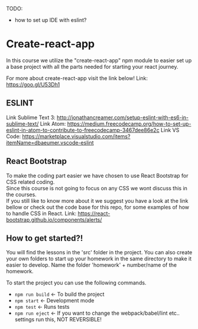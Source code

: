 TODO:

- how to set up IDE with eslint?

# Create-react-app
In this course we utilize the "create-react-app" npm module to easier set up a base project with all the parts needed for starting your react journey.

For more about create-react-app visit the link below!
Link: https://goo.gl/U53Dh1

## ESLINT
Link Sublime Text 3: http://jonathancreamer.com/setup-eslint-with-es6-in-sublime-text/
Link Atom: https://medium.freecodecamp.org/how-to-set-up-eslint-in-atom-to-contribute-to-freecodecamp-3467dee86e2c
Link VS Code: https://marketplace.visualstudio.com/items?itemName=dbaeumer.vscode-eslint

## React Bootstrap
To make the coding part easier we have chosen to use React Bootstrap for CSS related coding.  
Since this course is not going to focus on any CSS we wont discuss this in the courses.  
If you still like to know more about it we suggest you have a look at the link bellow or check out the code base for this repo, for some examples of how to handle CSS in React.
Link: https://react-bootstrap.github.io/components/alerts/  

## How to get started?!
You will find the lessons in the 'src' folder in the project.
You can also create your own folders to start up your homework in the same directory to make it easier to develop.
Name the folder 'homework' + number/name of the homework.

To start the project you can use the following commands.
* `npm run build` <- To build the project
* `npm start` <- Development mode
* `npm test` <- Runs tests
* `npm run eject` <- If you want to change the webpack/babel/lint etc.. settings run this, NOT REVERSIBLE!

